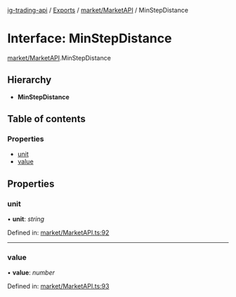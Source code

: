[ig-trading-api](../../README.md) / [Exports](../../modules.md) / [market/MarketAPI](../../modules/market_marketapi.md) / MinStepDistance

# Interface: MinStepDistance

[market/MarketAPI](../../modules/market_marketapi.md).MinStepDistance

## Hierarchy

- **MinStepDistance**

## Table of contents

### Properties

- [unit](marketapi.minstepdistance.md#unit)
- [value](marketapi.minstepdistance.md#value)

## Properties

### unit

• **unit**: _string_

Defined in: [market/MarketAPI.ts:92](https://github.com/bennycode/ig-trading-api/blob/d998514/src/market/MarketAPI.ts#L92)

---

### value

• **value**: _number_

Defined in: [market/MarketAPI.ts:93](https://github.com/bennycode/ig-trading-api/blob/d998514/src/market/MarketAPI.ts#L93)
